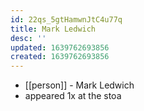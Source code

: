 ```yaml
---
id: 22qs_5gtHamwnJtC4u77q
title: Mark Ledwich
desc: ''
updated: 1639762693856
created: 1639762693856
---
```



- [[person]] - Mark Ledwich
- appeared 1x at the stoa
